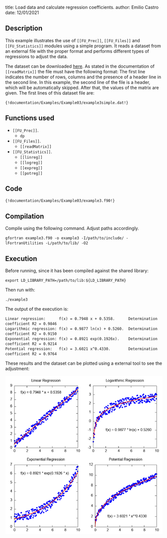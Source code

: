 title: Load data and calculate regression coefficients.
author: Emilio Castro
date: 12/01/2021

## Description ##

This example illustrates the use of ```[[FU_Prec]]```, ```[[FU_Files]]``` and ```[[FU_Statistics]]``` modules using a simple program.
It reads a dataset from an external file with the proper format and performs different types of regressions to adjust the data.

The dataset can be downloaded [here](example3.dat). As stated in the documentation of ```[[readMatrix]]``` the file must have the following format:
The first line indicates the number of rows, columns and the presence of a header line in the second line.
In this example, the second line of the file is a header, which will be automatically skipped.
After that, the values of the matrix are given.
The first lines of this dataset file are:

```Text
{!documentation/Examples/Example03/example3simple.dat!}
```


## Functions used ##

* ```[[FU_Prec]]```.
    * ```dp```
* ```[[FU_Files]]```.
    * ```[[readMatrix]]```
* ```[[FU_Statistics]]```.
    * ```[[linreg]]```
    * ```[[logreg]]```
    * ```[[expreg]]```
    * ```[[potreg]]```

## Code ##

```Fortran
{!documentation/Examples/Example03/example3.f90!}
```

## Compilation ##

Compile using the following command. Adjust paths accordingly.

```Text
gfortran example3.f90 -o example3 -I/path/to/include/ -lFortranUtilities -L/path/to/lib/ -O2
```

## Execution ##

Before running, since it has been compiled against the shared library:

```Text
export LD_LIBRARY_PATH=/path/to/lib:${LD_LIBRARY_PATH}
```

Then run with:

```Text
./example3
```

The output of the execution is:

```Text
Linear regression:      f(x) = 0.7948 x + 0.5358.      Determination coefficient R2 = 0.9846
Logarithmic regression: f(x) = 0.9877 ln(x) + 0.5260.  Determination coefficient R2 = 0.9150
Exponential regression: f(x) = 0.8921 exp(0.1926x).    Determination coefficient R2 = 0.9214
Potential regression:   f(x) = 3.6021 x^0.4330.        Determination coefficient R2 = 0.9764
```

These results and the dataset can be plotted using a external tool to see the adjustment:

![Regression plots](example3.png)
